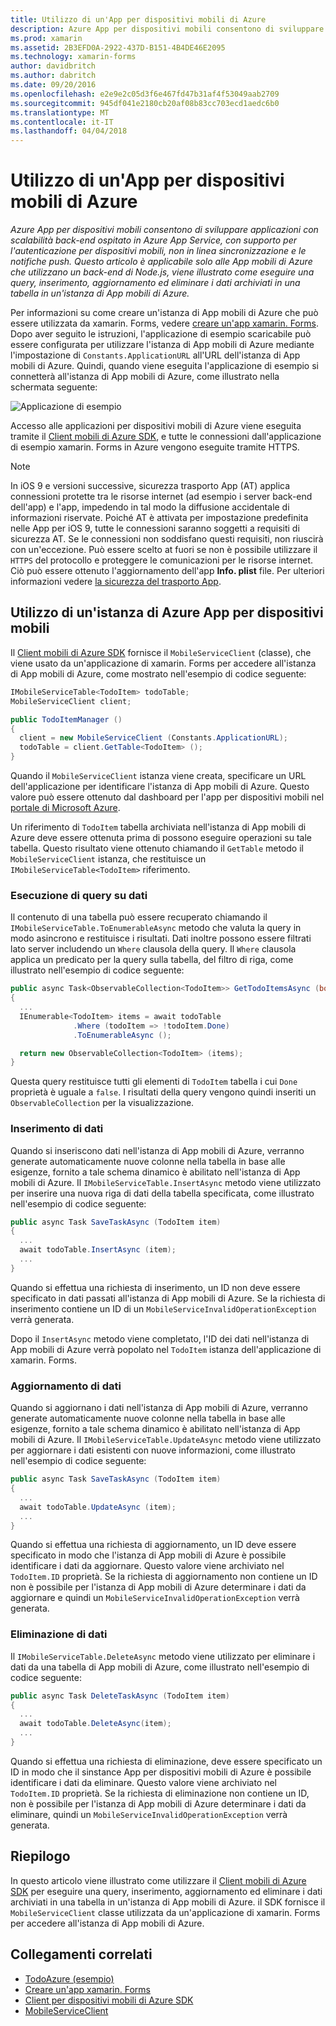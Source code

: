 ```yaml
---
title: Utilizzo di un'App per dispositivi mobili di Azure
description: Azure App per dispositivi mobili consentono di sviluppare applicazioni con scalabilità back-end ospitato in Azure App Service, con supporto per l'autenticazione per dispositivi mobili, non in linea sincronizzazione e le notifiche push. Questo articolo è applicabile solo alle App mobili di Azure che utilizzano un back-end di Node.js, viene illustrato come eseguire una query, inserimento, aggiornamento ed eliminare i dati archiviati in una tabella in un'istanza di App mobili di Azure.
ms.prod: xamarin
ms.assetid: 2B3EFD0A-2922-437D-B151-4B4DE46E2095
ms.technology: xamarin-forms
author: davidbritch
ms.author: dabritch
ms.date: 09/20/2016
ms.openlocfilehash: e2e9e2c05d3f6e467fd47b31af4f53049aab2709
ms.sourcegitcommit: 945df041e2180cb20af08b83cc703ecd1aedc6b0
ms.translationtype: MT
ms.contentlocale: it-IT
ms.lasthandoff: 04/04/2018
---
```

# <a name="consuming-an-azure-mobile-app"></a>Utilizzo di un'App per dispositivi mobili di Azure

_Azure App per dispositivi mobili consentono di sviluppare applicazioni con scalabilità back-end ospitato in Azure App Service, con supporto per l'autenticazione per dispositivi mobili, non in linea sincronizzazione e le notifiche push. Questo articolo è applicabile solo alle App mobili di Azure che utilizzano un back-end di Node.js, viene illustrato come eseguire una query, inserimento, aggiornamento ed eliminare i dati archiviati in una tabella in un'istanza di App mobili di Azure._

Per informazioni su come creare un'istanza di App mobili di Azure che può essere utilizzata da xamarin. Forms, vedere [creare un'app xamarin. Forms](https://azure.microsoft.com/documentation/articles/app-service-mobile-xamarin-forms-get-started/). Dopo aver seguito le istruzioni, l'applicazione di esempio scaricabile può essere configurata per utilizzare l'istanza di App mobili di Azure mediante l'impostazione di `Constants.ApplicationURL` all'URL dell'istanza di App mobili di Azure. Quindi, quando viene eseguita l'applicazione di esempio si connetterà all'istanza di App mobili di Azure, come illustrato nella schermata seguente:

![](azure-images/portal.png "Applicazione di esempio")

Accesso alle applicazioni per dispositivi mobili di Azure viene eseguita tramite il [Client mobili di Azure SDK](https://www.nuget.org/packages/Microsoft.Azure.Mobile.Client/), e tutte le connessioni dall'applicazione di esempio xamarin. Forms in Azure vengono eseguite tramite HTTPS.

> [!NOTE]
> In iOS 9 e versioni successive, sicurezza trasporto App (AT) applica connessioni protette tra le risorse internet (ad esempio i server back-end dell'app) e l'app, impedendo in tal modo la diffusione accidentale di informazioni riservate. Poiché AT è attivata per impostazione predefinita nelle App per iOS 9, tutte le connessioni saranno soggetti a requisiti di sicurezza AT. Se le connessioni non soddisfano questi requisiti, non riuscirà con un'eccezione.
> Può essere scelto at fuori se non è possibile utilizzare il `HTTPS` del protocollo e proteggere le comunicazioni per le risorse internet. Ciò può essere ottenuto l'aggiornamento dell'app **Info. plist** file. Per ulteriori informazioni vedere [la sicurezza del trasporto App](~/ios/app-fundamentals/ats.md).

## <a name="consuming-an-azure-mobile-app-instance"></a>Utilizzo di un'istanza di Azure App per dispositivi mobili

Il [Client mobili di Azure SDK](https://www.nuget.org/packages/Microsoft.Azure.Mobile.Client/) fornisce il `MobileServiceClient` (classe), che viene usato da un'applicazione di xamarin. Forms per accedere all'istanza di App mobili di Azure, come mostrato nell'esempio di codice seguente:

```csharp
IMobileServiceTable<TodoItem> todoTable;
MobileServiceClient client;

public TodoItemManager ()
{
  client = new MobileServiceClient (Constants.ApplicationURL);
  todoTable = client.GetTable<TodoItem> ();
}
```

Quando il `MobileServiceClient` istanza viene creata, specificare un URL dell'applicazione per identificare l'istanza di App mobili di Azure. Questo valore può essere ottenuto dal dashboard per l'app per dispositivi mobili nel [portale di Microsoft Azure](https://portal.azure.com/).

Un riferimento di `TodoItem` tabella archiviata nell'istanza di App mobili di Azure deve essere ottenuta prima di possono eseguire operazioni su tale tabella. Questo risultato viene ottenuto chiamando il `GetTable` metodo il `MobileServiceClient` istanza, che restituisce un `IMobileServiceTable<TodoItem>` riferimento.

### <a name="querying-data"></a>Esecuzione di query su dati

Il contenuto di una tabella può essere recuperato chiamando il `IMobileServiceTable.ToEnumerableAsync` metodo che valuta la query in modo asincrono e restituisce i risultati. Dati inoltre possono essere filtrati lato server includendo un `Where` clausola della query. Il `Where` clausola applica un predicato per la query sulla tabella, del filtro di riga, come illustrato nell'esempio di codice seguente:

```csharp
public async Task<ObservableCollection<TodoItem>> GetTodoItemsAsync (bool syncItems = false)
{
  ...
  IEnumerable<TodoItem> items = await todoTable
              .Where (todoItem => !todoItem.Done)
              .ToEnumerableAsync ();

  return new ObservableCollection<TodoItem> (items);
}
```

Questa query restituisce tutti gli elementi di `TodoItem` tabella i cui `Done` proprietà è uguale a `false`. I risultati della query vengono quindi inseriti un `ObservableCollection` per la visualizzazione.

### <a name="inserting-data"></a>Inserimento di dati

Quando si inseriscono dati nell'istanza di App mobili di Azure, verranno generate automaticamente nuove colonne nella tabella in base alle esigenze, fornito a tale schema dinamico è abilitato nell'istanza di App mobili di Azure. Il `IMobileServiceTable.InsertAsync` metodo viene utilizzato per inserire una nuova riga di dati della tabella specificata, come illustrato nell'esempio di codice seguente:

```csharp
public async Task SaveTaskAsync (TodoItem item)
{
  ...
  await todoTable.InsertAsync (item);
  ...
}
```

Quando si effettua una richiesta di inserimento, un ID non deve essere specificato in dati passati all'istanza di App mobili di Azure. Se la richiesta di inserimento contiene un ID di un `MobileServiceInvalidOperationException` verrà generata.

Dopo il `InsertAsync` metodo viene completato, l'ID dei dati nell'istanza di App mobili di Azure verrà popolato nel `TodoItem` istanza dell'applicazione di xamarin. Forms.

### <a name="updating-data"></a>Aggiornamento di dati

Quando si aggiornano i dati nell'istanza di App mobili di Azure, verranno generate automaticamente nuove colonne nella tabella in base alle esigenze, fornito a tale schema dinamico è abilitato nell'istanza di App mobili di Azure. Il `IMobileServiceTable.UpdateAsync` metodo viene utilizzato per aggiornare i dati esistenti con nuove informazioni, come illustrato nell'esempio di codice seguente:

```csharp
public async Task SaveTaskAsync (TodoItem item)
{
  ...
  await todoTable.UpdateAsync (item);
  ...
}
```

Quando si effettua una richiesta di aggiornamento, un ID deve essere specificato in modo che l'istanza di App mobili di Azure è possibile identificare i dati da aggiornare. Questo valore viene archiviato nel `TodoItem.ID` proprietà. Se la richiesta di aggiornamento non contiene un ID non è possibile per l'istanza di App mobili di Azure determinare i dati da aggiornare e quindi un `MobileServiceInvalidOperationException` verrà generata.

### <a name="deleting-data"></a>Eliminazione di dati

Il `IMobileServiceTable.DeleteAsync` metodo viene utilizzato per eliminare i dati da una tabella di App mobili di Azure, come illustrato nell'esempio di codice seguente:

```csharp
public async Task DeleteTaskAsync (TodoItem item)
{
  ...
  await todoTable.DeleteAsync(item);
  ...
}
```

Quando si effettua una richiesta di eliminazione, deve essere specificato un ID in modo che il sinstance App per dispositivi mobili di Azure è possibile identificare i dati da eliminare. Questo valore viene archiviato nel `TodoItem.ID` proprietà. Se la richiesta di eliminazione non contiene un ID, non è possibile per l'istanza di App mobili di Azure determinare i dati da eliminare, quindi un `MobileServiceInvalidOperationException` verrà generata.

## <a name="summary"></a>Riepilogo

In questo articolo viene illustrato come utilizzare il [Client mobili di Azure SDK](https://www.nuget.org/packages/Microsoft.Azure.Mobile.Client/) per eseguire una query, inserimento, aggiornamento ed eliminare i dati archiviati in una tabella in un'istanza di App mobili di Azure. il SDK fornisce il `MobileServiceClient` classe utilizzata da un'applicazione di xamarin. Forms per accedere all'istanza di App mobili di Azure.


## <a name="related-links"></a>Collegamenti correlati

- [TodoAzure (esempio)](https://developer.xamarin.com/samples/xamarin-forms/WebServices/TodoAzure/)
- [Creare un'app xamarin. Forms](https://azure.microsoft.com/documentation/articles/app-service-mobile-xamarin-forms-get-started/)
- [Client per dispositivi mobili di Azure SDK](https://www.nuget.org/packages/Microsoft.Azure.Mobile.Client/)
- [MobileServiceClient](https://msdn.microsoft.com/library/azure/microsoft.windowsazure.mobileservices.mobileserviceclient(v=azure.10).aspx)
